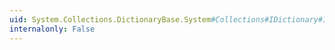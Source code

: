 ```yaml
---
uid: System.Collections.DictionaryBase.System#Collections#IDictionary#IsReadOnly
internalonly: False
---
```

